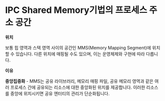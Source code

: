 # IPC Shared Memory기법의 프로세스 주소 공간

**위치**

보통 힙 영역과 스택 영역 사이의 공간인 MMS(Memory Mapping Segment)에 위치할 수 있습니다. 다른 위치에 매핑될 수도 있으며, 이는 운영체제와 구현에 따라 다릅니다.

**이유**

**중앙집중화** - MMS는 공유 라이브러리, 메모리 매핑 파일, 공유 메모리 영역과 같은 여러 프로세스 간에 공유되는 리소스에 대한 중앙화된 위치를 제공합니다. 이러한 리소스를 중앙에 위치시키면 공유 엔터티의 관리가 단순화됩니다.
